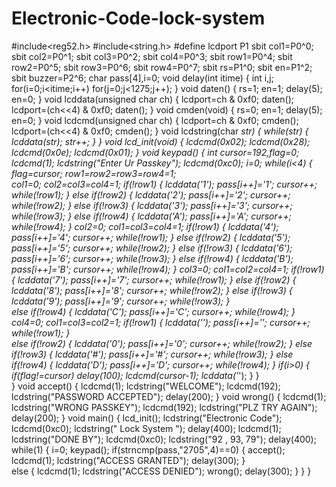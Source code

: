 # Electronic-Code-lock-system
#include<reg52.h>
#include<string.h>
#define lcdport P1
sbit col1=P0^0;
sbit col2=P0^1;
sbit col3=P0^2;
sbit col4=P0^3;
sbit row1=P0^4;
sbit row2=P0^5;
sbit row3=P0^6;
sbit row4=P0^7;
sbit rs=P1^0;
sbit en=P1^2;
sbit buzzer=P2^6;
char pass[4],i=0;
void delay(int itime)
{
    int i,j;
    for(i=0;i<itime;i++)
    for(j=0;j<1275;j++);
}
void daten()
{
    rs=1;
    en=1;
    delay(5);
    en=0;
}
void lcddata(unsigned char ch)
{
    lcdport=ch & 0xf0;
    daten();
    lcdport=(ch<<4) & 0xf0;
    daten();
}
void cmden(void)
{
    rs=0;
    en=1;
    delay(5);
    en=0;
}
void lcdcmd(unsigned char ch)
{
    lcdport=ch & 0xf0;
    cmden();
    lcdport=(ch<<4) & 0xf0;
    cmden();
}
void lcdstring(char *str)
{
    while(*str)
    {
        lcddata(*str);
        str++;
    }
}
void lcd_init(void)
{
    lcdcmd(0x02);
    lcdcmd(0x28);
    lcdcmd(0x0e);
    lcdcmd(0x01);
}
void keypad()
{
        int cursor=192,flag=0;
    lcdcmd(1);
    lcdstring("Enter Ur Passkey");
    lcdcmd(0xc0);
    i=0;
    while(i<4)
    {
    flag=cursor;
		row1=row2=row3=row4=1;	
     col1=0;
     col2=col3=col4=1;
     if(!row1)
     {
        lcddata('1');
        pass[i++]='1';
        cursor++;
        while(!row1);
          }
      else if(!row2)
     {
        lcddata('2');
        pass[i++]='2';
        cursor++;
        while(!row2);
        }
      else if(!row3)
     {
        lcddata('3');
        pass[i++]='3';
        cursor++;
        while(!row3);
        }
      else if(!row4)
     {
        lcddata('A');
        pass[i++]='A';
        cursor++;
        while(!row4);
        }
     col2=0;
     col1=col3=col4=1;
     if(!row1)
     {
        lcddata('4');
        pass[i++]='4';
        cursor++;
        while(!row1);
        }
      else if(!row2)
     {
        lcddata('5');
        pass[i++]='5';
        cursor++;
        while(!row2);
        }
      else if(!row3)
     {
        lcddata('6');
        pass[i++]='6';
        cursor++;
        while(!row3);
        }
      else if(!row4)
     {
        lcddata('B');
        pass[i++]='B';
        cursor++;
        while(!row4);
        }
     col3=0;
     col1=col2=col4=1;
     if(!row1)
     {
        lcddata('7');
        pass[i++]='7';
        cursor++;
        while(!row1);
        }
      else if(!row2)
     {
        lcddata('8');
        pass[i++]='8';
        cursor++;
        while(!row2);
        }
      else if(!row3)
     {
        lcddata('9');
        pass[i++]='9';
        cursor++;
        while(!row3);
        }    
      else if(!row4)
     {
        lcddata('C');
        pass[i++]='C';
        cursor++;
        while(!row4);
        }
      col4=0;
     col1=col3=col2=1;
     if(!row1)
     {
        lcddata('*');
        pass[i++]='*';
        cursor++;
        while(!row1);
        }   
      else if(!row2)
     {
        lcddata('0');
        pass[i++]='0';
        cursor++;
        while(!row2);
        }
      else if(!row3)
     {
        lcddata('#');
        pass[i++]='#';
        cursor++;
        while(!row3);
        }
      else if(!row4)
     {
        lcddata('D');
        pass[i++]='D';
        cursor++;
        while(!row4);
          }
     if(i>0)
     {
         if(flag!=cursor)
         delay(100);
         lcdcmd(cursor-1);
         lcddata('*');
     } 
 }      
}
void accept()
{
     lcdcmd(1);
     lcdstring("WELCOME");
     lcdcmd(192);
     lcdstring("PASSWORD ACCEPTED");
     delay(200);
}
void wrong()
{
    lcdcmd(1);
    lcdstring("WRONG PASSKEY");
    lcdcmd(192);
    lcdstring("PLZ TRY AGAIN");
    delay(200);
}
void main()
{
    lcd_init();
    lcdstring("Electronic Code");
    lcdcmd(0xc0);
    lcdstring("  Lock System  ");
    delay(400);
    lcdcmd(1); 
    lcdstring("DONE BY");
	  lcdcmd(0xc0);
	  lcdstring("92 , 93, 79");
    delay(400);
    while(1)
    {
            i=0;
            keypad();
            if(strncmp(pass,"2705",4)==0)
            {
            accept();
            lcdcmd(1);
            lcdstring("ACCESS GRANTED");
            delay(300);
                }     
         else 
        {
           lcdcmd(1);
           lcdstring("ACCESS DENIED");
           wrong();
           delay(300);
        }
    }
}
